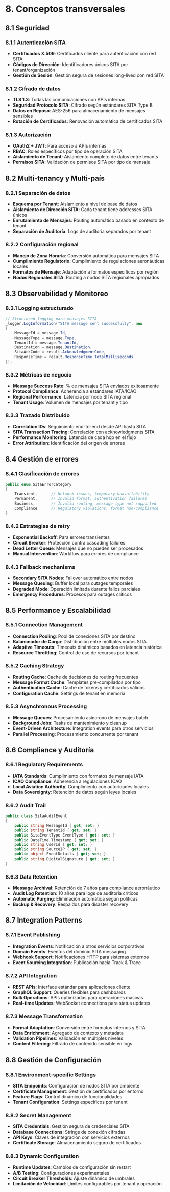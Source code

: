 # 8. Conceptos transversales

## 8.1 Seguridad

### 8.1.1 Autenticación SITA

- **Certificados X.509**: Certificados cliente para autenticación con red SITA
- **Códigos de Dirección**: Identificadores únicos SITA por tenant/organización
- **Gestión de Sesión**: Gestión segura de sesiones long-lived con red SITA

### 8.1.2 Cifrado de datos

- **TLS 1.3**: Todas las comunicaciones con APIs internas
- **Seguridad Protocolo SITA**: Cifrado según estándares SITA Type B
- **Datos en Reposo**: AES-256 para almacenamiento de mensajes sensibles
- **Rotación de Certificados**: Renovación automática de certificados SITA

### 8.1.3 Autorización

- **OAuth2 + JWT**: Para acceso a APIs internas
- **RBAC**: Roles específicos por tipo de operación SITA
- **Aislamiento de Tenant**: Aislamiento completo de datos entre tenants
- **Permisos SITA**: Validación de permisos SITA por tipo de mensaje

## 8.2 Multi-tenancy y Multi-país

### 8.2.1 Separación de datos

- **Esquema por Tenant**: Aislamiento a nivel de base de datos
- **Aislamiento de Dirección SITA**: Cada tenant tiene addresses SITA únicos
- **Enrutamiento de Mensajes**: Routing automático basado en contexto de tenant
- **Separación de Auditoría**: Logs de auditoría separados por tenant

### 8.2.2 Configuración regional

- **Manejo de Zona Horaria**: Conversión automática para mensajes SITA
- **Cumplimiento Regulatorio**: Cumplimiento de regulaciones aeronáuticas locales
- **Formatos de Mensaje**: Adaptación a formatos específicos por región
- **Nodos Regionales SITA**: Routing a nodos SITA regionales apropiados

## 8.3 Observabilidad y Monitoreo

### 8.3.1 Logging estructurado
```csharp
// Structured logging para mensajes SITA
_logger.LogInformation("SITA message sent successfully", new
{
    MessageId = message.Id,
    MessageType = message.Type,
    TenantId = message.TenantId,
    Destination = message.Destination,
    SitaAckCode = result.AcknowledgmentCode,
    ResponseTime = result.ResponseTime.TotalMilliseconds
});
```

### 8.3.2 Métricas de negocio
- **Message Success Rate**: % de mensajes SITA enviados exitosamente
- **Protocol Compliance**: Adherencia a estándares IATA/ICAO
- **Regional Performance**: Latencia por nodo SITA regional
- **Tenant Usage**: Volumen de mensajes por tenant y tipo

### 8.3.3 Trazado Distribuido
- **Correlation IDs**: Seguimiento end-to-end desde API hasta SITA
- **SITA Transaction Tracing**: Correlación con acknowledgments SITA
- **Performance Monitoring**: Latencia de cada hop en el flujo
- **Error Attribution**: Identificación del origen de errores

## 8.4 Gestión de errores

### 8.4.1 Clasificación de errores
```csharp
public enum SitaErrorCategory
{
    Transient,      // Network issues, temporary unavailability
    Permanent,      // Invalid format, authentication failures
    Business,       // Invalid routing, message type not supported
    Compliance      // Regulatory violations, format non-compliance
}
```

### 8.4.2 Estrategias de retry
- **Exponential Backoff**: Para errores transientes
- **Circuit Breaker**: Protección contra cascading failures
- **Dead Letter Queue**: Mensajes que no pueden ser procesados
- **Manual Intervention**: Workflow para errores de compliance

### 8.4.3 Fallback mechanisms
- **Secondary SITA Nodes**: Failover automático entre nodos
- **Message Queuing**: Buffer local para outages temporales
- **Degraded Mode**: Operación limitada durante fallos parciales
- **Emergency Procedures**: Procesos para outages críticos

## 8.5 Performance y Escalabilidad

### 8.5.1 Connection Management
- **Connection Pooling**: Pool de conexiones SITA por destino
- **Balanceador de Carga**: Distribución entre múltiples nodos SITA
- **Adaptive Timeouts**: Timeouts dinámicos basados en latencia histórica
- **Resource Throttling**: Control de uso de recursos por tenant

### 8.5.2 Caching Strategy
- **Routing Cache**: Cache de decisiones de routing frecuentes
- **Message Format Cache**: Templates pre-compilados por tipo
- **Authentication Cache**: Cache de tokens y certificados válidos
- **Configuration Cache**: Settings de tenant en memoria

### 8.5.3 Asynchronous Processing
- **Message Queues**: Procesamiento asíncrono de mensajes batch
- **Background Jobs**: Tasks de mantenimiento y cleanup
- **Event-Driven Architecture**: Integration events para otros servicios
- **Parallel Processing**: Procesamiento concurrente por tenant

## 8.6 Compliance y Auditoría

### 8.6.1 Regulatory Requirements
- **IATA Standards**: Cumplimiento con formatos de mensaje IATA
- **ICAO Compliance**: Adherencia a regulaciones ICAO
- **Local Aviation Authority**: Cumplimiento con autoridades locales
- **Data Sovereignty**: Retención de datos según leyes locales

### 8.6.2 Audit Trail
```csharp
public class SitaAuditEvent
{
    public string MessageId { get; set; }
    public string TenantId { get; set; }
    public SitaEventType EventType { get; set; }
    public DateTime Timestamp { get; set; }
    public string UserId { get; set; }
    public string SourceIP { get; set; }
    public object EventDetails { get; set; }
    public string DigitalSignature { get; set; }
}
```

### 8.6.3 Data Retention
- **Message Archival**: Retención de 7 años para compliance aeronáutico
- **Audit Log Retention**: 10 años para logs de auditoría críticos
- **Automatic Purging**: Eliminación automática según políticas
- **Backup & Recovery**: Respaldos para disaster recovery

## 8.7 Integration Patterns

### 8.7.1 Event Publishing
- **Integration Events**: Notificación a otros servicios corporativos
- **Domain Events**: Eventos del dominio SITA messaging
- **Webhook Support**: Notificaciones HTTP para sistemas externos
- **Event Sourcing Integration**: Publicación hacia Track & Trace

### 8.7.2 API Integration
- **REST APIs**: Interface estándar para aplicaciones cliente
- **GraphQL Support**: Queries flexibles para dashboards
- **Bulk Operations**: APIs optimizadas para operaciones masivas
- **Real-time Updates**: WebSocket connections para status updates

### 8.7.3 Message Transformation
- **Format Adaptation**: Conversión entre formatos internos y SITA
- **Data Enrichment**: Agregado de contexto y metadata
- **Validation Pipelines**: Validación en múltiples niveles
- **Content Filtering**: Filtrado de contenido sensible en logs

## 8.8 Gestión de Configuración

### 8.8.1 Environment-specific Settings
- **SITA Endpoints**: Configuración de nodos SITA por ambiente
- **Certificate Management**: Gestión de certificados por entorno
- **Feature Flags**: Control dinámico de funcionalidades
- **Tenant Configuration**: Settings específicos por tenant

### 8.8.2 Secret Management
- **SITA Credentials**: Gestión segura de credenciales SITA
- **Database Connections**: Strings de conexión cifradas
- **API Keys**: Claves de integración con servicios externos
- **Certificate Storage**: Almacenamiento seguro de certificados

### 8.8.3 Dynamic Configuration
- **Runtime Updates**: Cambios de configuración sin restart
- **A/B Testing**: Configuraciones experimentales
- **Circuit Breaker Thresholds**: Ajuste dinámico de umbrales
- **Limitación de Velocidad**: Límites configurables por tenant y operación
